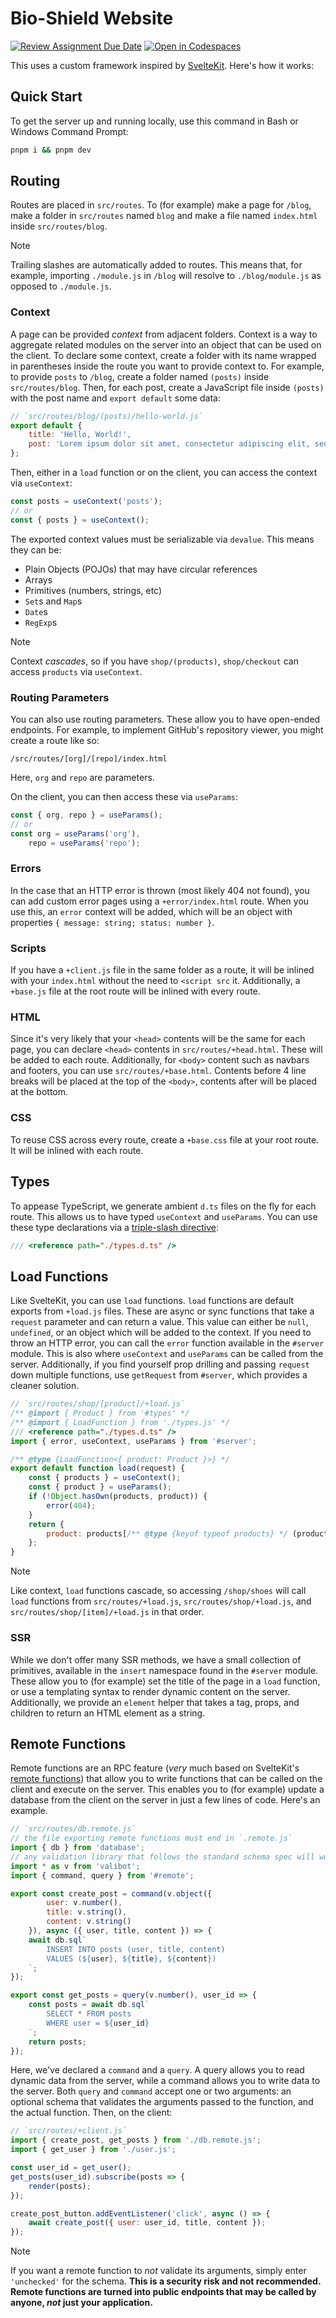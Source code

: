 # Bio-Shield Website

[![Review Assignment Due Date](https://classroom.github.com/assets/deadline-readme-button-22041afd0340ce965d47ae6ef1cefeee28c7c493a6346c4f15d667ab976d596c.svg)](https://classroom.github.com/a/qgn46dxK)
[![Open in Codespaces](https://classroom.github.com/assets/launch-codespace-2972f46106e565e64193e422d61a12cf1da4916b45550586e14ef0a7c637dd04.svg)](https://classroom.github.com/open-in-codespaces?assignment_repo_id=20460143)

This uses a custom framework inspired by [SvelteKit](https://svelte.dev). Here's how it works:

## Quick Start

To get the server up and running locally, use this command in Bash or Windows Command Prompt:

```bash
pnpm i && pnpm dev
```

## Routing

Routes are placed in `src/routes`. To (for example) make a page for `/blog`, make a folder in `src/routes` named `blog` and make a file named `index.html` inside `src/routes/blog`.

> [!NOTE]
> Trailing slashes are automatically added to routes. This means that, for example, importing `./module.js` in `/blog` will resolve to `./blog/module.js` as opposed to `./module.js`.

### Context

A page can be provided _context_ from adjacent folders. Context is a way to aggregate related modules on the server into an object that can be used on the client. To declare some context, create a folder with its name wrapped in parentheses inside the route you want to provide context to. For example, to provide `posts` to `/blog`, create a folder named `(posts)` inside `src/routes/blog`. Then, for each post, create a JavaScript file inside `(posts)` with the post name and `export default` some data:

```js
// `src/routes/blog/(posts)/hello-world.js`
export default {
    title: 'Hello, World!',
    post: 'Lorem ipsum dolor sit amet, consectetur adipiscing elit, sed do eiusmod tempor incididunt ut labore et dolore magna aliqua. Ut enim ad minim veniam, quis nostrud exercitation ullamco laboris nisi ut aliquip ex ea commodo consequat. Duis aute irure dolor in reprehenderit in voluptate velit esse cillum dolore eu fugiat nulla pariatur. Excepteur sint occaecat cupidatat non proident, sunt in culpa qui officia deserunt mollit anim id est laborum.'
};
```

Then, either in a `load` function or on the client, you can access the context via `useContext`:

```js
const posts = useContext('posts');
// or
const { posts } = useContext();
```

The exported context values must be serializable via `devalue`. This means they can be:

-   Plain Objects (POJOs) that may have circular references
-   Arrays
-   Primitives (numbers, strings, etc)
-   `Set`s and `Map`s
-   `Date`s
-   `RegExp`s

> [!NOTE]
> Context _cascades_, so if you have `shop/(products)`, `shop/checkout` can access `products` via `useContext`.

### Routing Parameters

You can also use routing parameters. These allow you to have open-ended endpoints. For example, to implement GitHub's repository viewer, you might create a route like so:

```text
/src/routes/[org]/[repo]/index.html
```

Here, `org` and `repo` are parameters.

On the client, you can then access these via `useParams`:

```js
const { org, repo } = useParams();
// or
const org = useParams('org'),
    repo = useParams('repo');
```

### Errors

In the case that an HTTP error is thrown (most likely 404 not found), you can add custom error pages using a `+error/index.html` route. When you use this, an `error` context will be added, which will be an object with properties `{ message: string; status: number }`.

### Scripts

If you have a `+client.js` file in the same folder as a route, it will be inlined with your `index.html` without the need to `<script src` it. Additionally, a `+base.js` file at the root route will be inlined with every route.

### HTML

Since it's very likely that your `<head>` contents will be the same for each page, you can declare `<head>` contents in `src/routes/+head.html`. These will be added to each route. Additionally, for `<body>` content such as navbars and footers, you can use `src/routes/+base.html`. Contents before 4 line breaks will be placed at the top of the `<body>`, contents after will be placed at the bottom.

### CSS

To reuse CSS across every route, create a `+base.css` file at your root route. It will be inlined with each route.

## Types

To appease TypeScript, we generate ambient `d.ts` files on the fly for each route. This allows us to have typed `useContext` and `useParams`. You can use these type declarations via a [triple-slash directive](https://www.typescriptlang.org/docs/handbook/triple-slash-directives.html):

```js
/// <reference path="./types.d.ts" />
```

## Load Functions

Like SvelteKit, you can use `load` functions. `load` functions are default exports from `+load.js` files. These are async or sync functions that take a `request` parameter and can return a value. This value can either be `null`, `undefined`, or an object which will be added to the context. If you need to throw an HTTP error, you can call the `error` function available in the `#server` module. This is also where `useContext` and `useParams` can be called from the server. Additionally, if you find yourself prop drilling and passing `request` down multiple functions, use `getRequest` from `#server`, which provides a cleaner solution.

```js
// `src/routes/shop/[product]/+load.js`
/** @import { Product } from '#types' */
/** @import { LoadFunction } from './types.js' */
/// <reference path="./types.d.ts" />
import { error, useContext, useParams } from '#server';

/** @type {LoadFunction<{ product: Product }>} */
export default function load(request) {
    const { products } = useContext();
    const { product } = useParams();
    if (!Object.hasOwn(products, product)) {
        error(404);
    }
    return {
        product: products[/** @type {keyof typeof products} */ (product)]
    };
}
```

> [!NOTE]
> Like context, `load` functions cascade, so accessing `/shop/shoes` will call `load` functions from `src/routes/+load.js`, `src/routes/shop/+load.js`, and `src/routes/shop/[item]/+load.js` in that order.

### SSR

While we don't offer many SSR methods, we have a small collection of primitives, available in the `insert` namespace found in the `#server` module. These allow you to (for example) set the title of the page in a `load` function, or use a templating syntax to render dynamic content on the server. Additionally, we provide an `element` helper that takes a tag, props, and children to return an HTML element as a string.


## Remote Functions

Remote functions are an RPC feature (*very* much based on SvelteKit's [remote functions](https://svelte.dev/docs/kit/remote-functions)) that allow you to write functions that can be called on the client and execute on the server. This enables you to (for example) update a database from the client on the server in just a few lines of code. Here's an example.

```js
// `src/routes/db.remote.js`
// the file exporting remote functions must end in `.remote.js`
import { db } from 'database';
// any validation library that follows the standard schema spec will work (e.g. zod)
import * as v from 'valibot';
import { command, query } from '#remote';

export const create_post = command(v.object({
        user: v.number(),
        title: v.string(),
        content: v.string()
    }), async ({ user, title, content }) => {
    await db.sql`
        INSERT INTO posts (user, title, content)
        VALUES (${user}, ${title}, ${content})
    `;
});

export const get_posts = query(v.number(), user_id => {
    const posts = await db.sql`
        SELECT * FROM posts
        WHERE user = ${user_id}
    `;
    return posts;
});
```
Here, we've declared a `command` and a `query`. A query allows you to read dynamic data from the server, while a command allows you to write data to the server. Both `query` and `command` accept one or two arguments: an optional schema that validates the arguments passed to the function, and the actual function. Then, on the client:

```js
// `src/routes/+client.js`
import { create_post, get_posts } from './db.remote.js';
import { get_user } from './user.js';

const user_id = get_user();
get_posts(user_id).subscribe(posts => {
    render(posts);
});

create_post_button.addEventListener('click', async () => {
    await create_post({ user: user_id, title, content });
});
```

> [!NOTE]
> If you want a remote function to *not* validate its arguments, simply enter `'unchecked'` for the schema. **This is a security risk and not recommended. Remote functions are turned into public endpoints that may be called by anyone, *not* just your application.**
